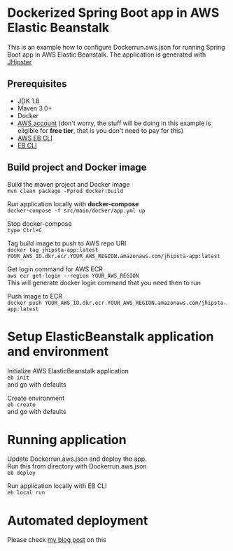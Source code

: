 Dockerized Spring Boot app in AWS Elastic Beanstalk
============================================

This is an example how to configure Dockerrun.aws.json for running Spring Boot app in AWS Elastic Beanstalk.
The application is generated with [JHipster](https://jhipster.github.io/)

Prerequisites
-------------

- JDK 1.8
- Maven 3.0+
- Docker
- [AWS account](https://aws.amazon.com/free/) (don't worry, the stuff will be doing in this example is eligible for **free tier**, that is you don't need to pay for this)
- [AWS EB CLI](http://docs.aws.amazon.com/elasticbeanstalk/latest/dg/eb-cli3.html)
- [EB CLI](http://docs.aws.amazon.com/elasticbeanstalk/latest/dg/eb-cli3-install.html)


Build project and Docker image
------------------

Build the maven project and Docker image  
```mvn clean package -Pprod docker:build```

Run application locally with **docker-compose**  
```docker-compose -f src/main/docker/app.yml up```

Stop docker-compose  
```type Ctrl+C```

Tag build image to push to AWS repo URI  
```docker tag jhipsta-app:latest YOUR_AWS_ID.dkr.ecr.YOUR_AWS_REGION.amazonaws.com/jhipsta-app:latest```

Get login command for AWS ECR  
```aws ecr get-login --region YOUR_AWS_REGION```  
This will generate docker login command that you need then to run

Push image to ECR  
```docker push YOUR_AWS_ID.dkr.ecr.YOUR_AWS_REGION.amazonaws.com/jhipsta-app:latest```

Setup ElasticBeanstalk application and environment
==================================================

Initialize AWS ElasticBeanstalk application  
```eb init```  
and go with defaults

Create environment  
```eb create```  
and go with defaults

Running application
===============

Update Dockerrun.aws.json and deploy the app.  
Run this from directory with Dockerrun.aws.json  
```eb deploy```

Run application locally with EB CLI  
```eb local run```

Automated deployment
====================

Please check [my blog post](https://medium.com/@pavelbely/deploying-dockerized-multi-container-application-to-aws-using-jenkins-833a998ce6ed#.9s8ghxcn4) on this